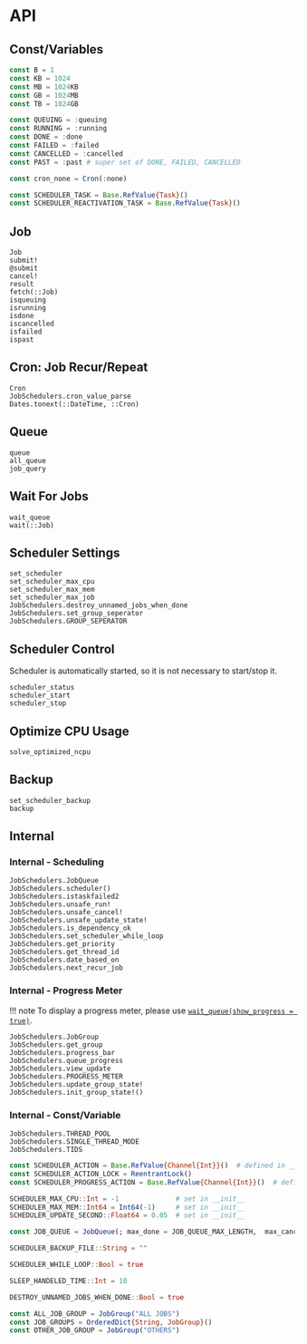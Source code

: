 # API

## Const/Variables

```julia
const B = 1
const KB = 1024
const MB = 1024KB
const GB = 1024MB
const TB = 1024GB

const QUEUING = :queuing
const RUNNING = :running
const DONE = :done
const FAILED = :failed
const CANCELLED = :cancelled
const PAST = :past # super set of DONE, FAILED, CANCELLED

const cron_none = Cron(:none)

const SCHEDULER_TASK = Base.RefValue{Task}()
const SCHEDULER_REACTIVATION_TASK = Base.RefValue{Task}()
```

## Job
```@docs
Job
submit!
@submit
cancel!
result
fetch(::Job)
isqueuing
isrunning
isdone
iscancelled
isfailed
ispast
```

## Cron: Job Recur/Repeat
```@docs
Cron
JobSchedulers.cron_value_parse
Dates.tonext(::DateTime, ::Cron)
```

## Queue
```@docs
queue
all_queue
job_query
```

## Wait For Jobs
```@docs
wait_queue
wait(::Job)
```

## Scheduler Settings
```@docs
set_scheduler
set_scheduler_max_cpu
set_scheduler_max_mem
set_scheduler_max_job
JobSchedulers.destroy_unnamed_jobs_when_done
JobSchedulers.set_group_seperator
JobSchedulers.GROUP_SEPERATOR
```

## Scheduler Control

Scheduler is automatically started, so it is not necessary to start/stop it.

```@docs
scheduler_status
scheduler_start
scheduler_stop
```

## Optimize CPU Usage
```@docs
solve_optimized_ncpu
```

## Backup
```@docs
set_scheduler_backup
backup
```

## Internal

### Internal - Scheduling

```@docs
JobSchedulers.JobQueue
JobSchedulers.scheduler()
JobSchedulers.istaskfailed2
JobSchedulers.unsafe_run!
JobSchedulers.unsafe_cancel!
JobSchedulers.unsafe_update_state!
JobSchedulers.is_dependency_ok
JobSchedulers.set_scheduler_while_loop
JobSchedulers.get_priority
JobSchedulers.get_thread_id
JobSchedulers.date_based_on
JobSchedulers.next_recur_job
```

### Internal - Progress Meter

!!! note
    To display a progress meter, please use [`wait_queue(show_progress = true)`](@ref).

```@docs
JobSchedulers.JobGroup
JobSchedulers.get_group
JobSchedulers.progress_bar
JobSchedulers.queue_progress
JobSchedulers.view_update
JobSchedulers.PROGRESS_METER
JobSchedulers.update_group_state!
JobSchedulers.init_group_state!()
```

### Internal - Const/Variable

```@docs
JobSchedulers.THREAD_POOL
JobSchedulers.SINGLE_THREAD_MODE
JobSchedulers.TIDS
```

```julia
const SCHEDULER_ACTION = Base.RefValue{Channel{Int}}()  # defined in __init__()
const SCHEDULER_ACTION_LOCK = ReentrantLock()
const SCHEDULER_PROGRESS_ACTION = Base.RefValue{Channel{Int}}()  # defined in __init__()

SCHEDULER_MAX_CPU::Int = -1              # set in __init__
SCHEDULER_MAX_MEM::Int64 = Int64(-1)     # set in __init__
SCHEDULER_UPDATE_SECOND::Float64 = 0.05  # set in __init__

const JOB_QUEUE = JobQueue(; max_done = JOB_QUEUE_MAX_LENGTH,  max_cancelled = max_done = JOB_QUEUE_MAX_LENGTH)

SCHEDULER_BACKUP_FILE::String = ""

SCHEDULER_WHILE_LOOP::Bool = true

SLEEP_HANDELED_TIME::Int = 10

DESTROY_UNNAMED_JOBS_WHEN_DONE::Bool = true

const ALL_JOB_GROUP = JobGroup("ALL JOBS")
const JOB_GROUPS = OrderedDict{String, JobGroup}()
const OTHER_JOB_GROUP = JobGroup("OTHERS")
```

